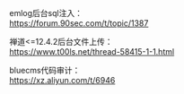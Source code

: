 emlog后台sql注入：  
https://forum.90sec.com/t/topic/1387

禅道<=12.4.2后台文件上传：  
https://www.t00ls.net/thread-58415-1-1.html

bluecms代码审计：  
https://xz.aliyun.com/t/6946
